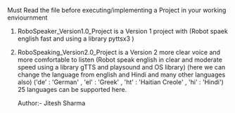 Must Read the file before executing/implementing a Project in your working enviournment

1. RoboSpeaker_Version1.0_Project is  a Version 1 project with (Robot spaek english fast and using a library pyttsx3 )
2. RoboSpeaking_Version2.0_Project is a Version 2 more clear voice and more comfortable to listen (Robot speak english in clear and moderate speed using a library gTTS and playsound and OS library)
   (here we can change the language from english and  Hindi and many other languages also)
   ('de' : 'German' , 'el' : 'Greek' , 'ht' : 'Haitian Creole' , 'hi' : 'Hindi') 25 languages can be supported here.

   Author:- Jitesh Sharma

 
